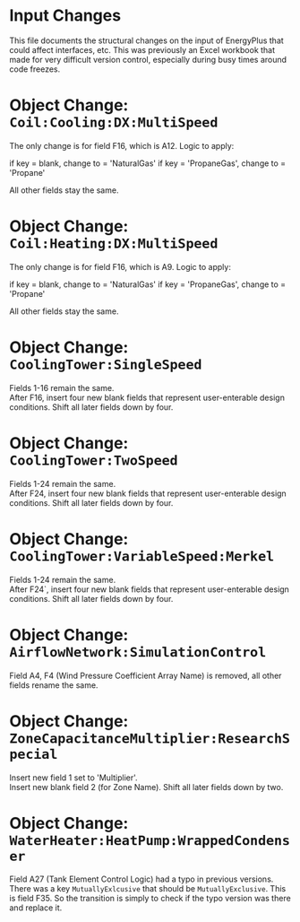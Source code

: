 Input Changes
=============

This file documents the structural changes on the input of EnergyPlus that could affect interfaces, etc. 
This was previously an Excel workbook that made for very difficult version control, especially during busy times around code freezes.

# Object Change: `Coil:Cooling:DX:MultiSpeed`

The only change is for field F16, which is A12.  Logic to apply:

if key = blank, change to = 'NaturalGas'
if key = 'PropaneGas', change to = 'Propane'

All other fields stay the same.

# Object Change: `Coil:Heating:DX:MultiSpeed`

The only change is for field F16, which is A9.  Logic to apply:

if key = blank, change to = 'NaturalGas'
if key = 'PropaneGas', change to = 'Propane'

All other fields stay the same.

# Object Change: `CoolingTower:SingleSpeed`

Fields 1-16 remain the same.  
After F16, insert four new blank fields that represent user-enterable design conditions. 
Shift all later fields down by four.

# Object Change: `CoolingTower:TwoSpeed`

Fields 1-24 remain the same.  
After F24, insert four new blank fields that represent user-enterable design conditions. 
Shift all later fields down by four.

# Object Change: `CoolingTower:VariableSpeed:Merkel`

Fields 1-24 remain the same.  
After F24`, insert four new blank fields that represent user-enterable design conditions. 
Shift all later fields down by four.

# Object Change: `AirflowNetwork:SimulationControl`

Field A4, F4 (Wind Pressure Coefficient Array Name) is removed, all other fields rename the same.

# Object Change: `ZoneCapacitanceMultiplier:ResearchSpecial`

Insert new field 1 set to 'Multiplier'.  
Insert new blank field 2 (for Zone Name). 
Shift all later fields down by two.

# Object Change: `WaterHeater:HeatPump:WrappedCondenser`

Field A27 (Tank Element Control Logic) had a typo in previous versions.
There was a key `MutuallyExlcusive` that should be `MutuallyExclusive`.
This is field F35.  So the transition is simply to check if the typo version was there and replace it. 



